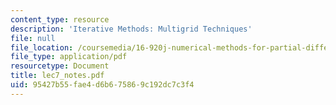 ```yaml
---
content_type: resource
description: 'Iterative Methods: Multigrid Techniques'
file: null
file_location: /coursemedia/16-920j-numerical-methods-for-partial-differential-equations-sma-5212-spring-2003/95427b55fae4d6b675869c192dc7c3f4_lec7_notes.pdf
file_type: application/pdf
resourcetype: Document
title: lec7_notes.pdf
uid: 95427b55-fae4-d6b6-7586-9c192dc7c3f4
---
```

